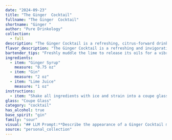 ```yaml
---
date: "2024-09-23"
title: "The Ginger  Cocktail"
fullname: "The Ginger  Cocktail"
shortname: "Ginger "
author: "Pure Drinkology"
collection:
  - fall
description: "The Ginger Cocktail is a refreshing, citrus-forward drink belonging to the **Gin Sour** family. Though its exact origin is unknown, its simple combination of gin, citrus, and a sweetening agent echoes the classic Sour formula, popularized in the late 19th century.  "
flavor_description: "The Ginger Cocktail is a refreshing and invigorating blend. The spicy ginger syrup bursts forth, followed by the juniper-forward notes of gin. A bright, tart acidity from lime juice cuts through the sweetness, creating a balanced and complex flavor profile. The overall effect is a vibrant and zesty cocktail with a subtle warmth that lingers on the palate. "
bartender_tips: "Freshly muddle the lime to release its oils for a vibrant aroma. Use a high-quality gin for a clean, balanced flavor. Ensure the ginger syrup is properly balanced - not too sweet or too spicy. Shake vigorously with ice to chill and dilute the cocktail. Strain into a chilled coupe or martini glass, and garnish with a lime wheel for a refreshing finish. "
ingredients:
  - item: "Ginger Syrup"
    measure: "0.75 oz"
  - item: "Gin"
    measure: "2 oz"
  - item: "Lime Juice"
    measure: "1 oz"
instructions:
  - item: "Shake all ingredients with ice and strain into a coupe glass."
glass: "Coupe Glass"
category: "cocktail"
has_alcohol: true
base_spirit: "gin"
family: "sour"
visual: "## LLM Prompt:**Describe the appearance of a Ginger Cocktail made with ginger syrup, gin, and lime juice. Focus on the following aspects:*** **Color:** What is the overall color of the drink? Is it clear, cloudy, or a specific shade? How does the light play on the surface?* **Texture:** Is it still or bubbly? Is there any sediment or cloudiness in the drink? What about the ice?* **Garnish:** What is the garnish used, if any? How does it enhance the visual appeal of the drink? * **Glassware:** What kind of glass is the cocktail served in? Does the glass shape affect the overall presentation? **Example:**Imagine a refreshing ginger cocktail, its pale amber hue glistening under the bar lights. The drink is perfectly clear, with a subtle haze from the ginger syrup. A single, large ice cube chills the liquid, its edges slowly melting, leaving wispy tendrils of cold. A delicate lime wedge, perched on the rim, adds a splash of vibrant green, hinting at the citrusy tang within. "
source: "personal_collection"
---
```



